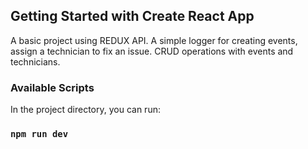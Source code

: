 ## Getting Started with Create React App

A basic project using REDUX API. A simple logger for creating events, assign a 
technician to fix an issue. CRUD operations with events and technicians.

### Available Scripts

In the project directory, you can run:

### `npm run dev`